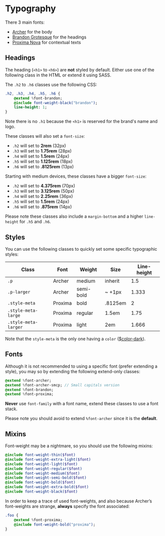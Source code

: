 # Typography

There 3 main fonts:

* [Archer](http://www.typography.com/fonts/archer/overview/) for the body
* [Brandon Grotesque](https://typekit.com/fonts/brandon-grotesque) for the headings
* [Proxima Nova](https://typekit.com/fonts/proxima-nova) for contextual texts

## Headings

The heading (`<h1>` to `<h6>`) are **not** styled by default. Either use one of the following class in the HTML or extend it using SASS.

The `.h2` to `.h6` classes use the following CSS:

```sass
.h2, .h3, .h4, .h5, .h6 {
	@extend %font-brandon;
	@include font-weight-black("brandon");
	line-height: 1;
}
```

Note there is no `.h1` because the `<h1>` is reserved for the brand's name and logo.

These classes will also set a `font-size`:

* `.h2` will set to **2rem** (32px)
* `.h3` will set to **1.75rem** (28px)
* `.h4` will set to **1.5rem** (24px)
* `.h5` will set to **1.125rem** (18px)
* `.h6` will set to **.8125rem** (13px)

Starting with medium devices, these classes have a bigger `font-size`:

* `.h2` will set to **4.375rem** (70px)
* `.h3` will set to **3.125rem** (50px)
* `.h4` will set to **2.25rem** (36px)
* `.h5` will set to **1.5rem** (24px)
* `.h6` will set to **.875rem** (14px)

Please note these classes also include a `margin-bottom` and a higher `line-height` for `.h5` and `.h6`.

## Styles

You can use the following classes to quickly set some specific typographic styles:

| Class                | Font    | Weight    | Size    | Line-height |
|----------------------|---------|-----------|---------|-------------|
| `.p`                 | Archer  | medium    | inherit | 1.5         |
| `.p-larger`          | Archer  | semi-bold | ~ +1px  | 1.333       |
| `.style-meta`        | Proxima | bold      | .8125em | 2           |
| `.style-meta-large`  | Proxima | regular   | 1.5em   | 1.75        |
| `.style-meta-larger` | Proxima | light     | 2em     | 1.666       |

Note that the `style-meta` is the only one having a `color` ([$color-dark](colors.html)).

## Fonts

Although it is not recommended to using a specific font (prefer extending a style), you may so by extending the following extend-only classes:

```sass
@extend %font-archer;
@extend %font-archer-smcp; // Small capitals version
@extend %font-brandon;
@extend %font-proxima;
```

**Never** use `font-family` with a font name, extend these classes to use a font stack.

Please note you should avoid to extend `%font-archer` since it is the **default**.

## Mixins

Font-weight may be a nightmare, so you should use the following mixins:

```sass
@include font-weight-thin($font)
@include font-weight-extra-light($font)
@include font-weight-light($font)
@include font-weight-regular($font)
@include font-weight-medium($font)
@include font-weight-semi-bold($font)
@include font-weight-bold($font)
@include font-weight-extra-bold($font)
@include font-weight-black($font)
```

In order to keep a trace of used font-weights, and also because Archer’s font-weights are strange, **always** specify the font associated:

```sass
.foo {
	@extend %font-proxima;
	@include font-weight-bold("proxima");
}
```